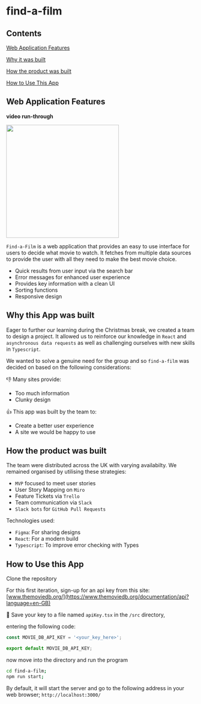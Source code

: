 # find-a-film

## Contents

[Web Application Features](#web-application-features)

[Why it was built](#why-this-app-was-built)

[How the product was built](#how-the-product-was-built)

[How to Use This App](#how-to-use-this-app)

## Web Application Features

**video run-through**

[<img src="https://i3.ytimg.com/vi/NxkwXQCYI6U/maxresdefault.jpg" width="300px">](https://youtu.be/NxkwXQCYI6U 'Find-a-Film: React/Typescript Team Project')

`Find-a-Film` is a web application that provides an easy to use interface for users to decide what movie to watch. It fetches from multiple data sources to provide the user with all they need to make the best movie choice.

- Quick results from user input via the search bar
- Error messages for enhanced user experience
- Provides key information with a clean UI
- Sorting functions
- Responsive design

## Why this App was built

Eager to further our learning during the Christmas break, we created a team to design a project. It allowed us to reinforce our knowledge in `React` and `asynchronous data requests` as well as challenging ourselves with new skills in `Typescript`.

We wanted to solve a genuine need for the group and so `find-a-film` was decided on based on the following considerations:

👎 Many sites provide:

- Too much information
- Clunky design

👍 This app was built by the team to:

- Create a better user experience
- A site we would be happy to use

## How the product was built

The team were distributed across the UK with varying availabilty. We remained organised by utilising these strategies:

- `MVP` focused to meet user stories
- User Story Mapping on `Miro`
- Feature Tickets via `Trello`
- Team communication via `Slack`
- `Slack bots` for `GitHub Pull Requests`

Technologies used:

- `Figma`: For sharing designs
- `React`: For a modern build
- `Typescript`: To improve error checking with Types

## How to Use this App

Clone the repository

For this first iteration, sign-up for an api key from this site:
[www.themoviedb.org/](https://www.themoviedb.org/documentation/api?language=en-GB)

💾 Save your key to a file named `apiKey.tsx` in the `/src` directory,

entering the following code:

```js
const MOVIE_DB_API_KEY = '<your_key_here>';

export default MOVIE_DB_API_KEY;
```

now move into the directory and run the program

```bash
cd find-a-film;
npm run start;
```

By default, it will start the server and go to the following address in your web browser;
`http://localhost:3000/`
